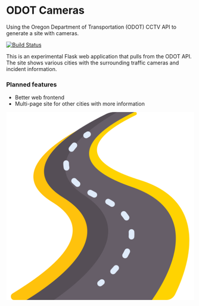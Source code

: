 # ODOT Cameras
Using the Oregon Department of Transportation (ODOT) CCTV API to generate a site with cameras.

[![Build Status][build_image]][build_page]

[build_image]: https://github.com/zigsphere/odot-cameras/actions/workflows/docker-publish.yml/badge.svg
[build_page]: https://github.com/zigsphere/odot-cameras/actions

This is an experimental Flask web application that pulls from the ODOT API. The site shows various cities with the surrounding traffic cameras and incident information.

### Planned features
 - Better web frontend
 - Multi-page site for other cities with more information
 
![road](https://github.com/zigsphere/odot-cameras/blob/main/static/road.png?raw=true)
